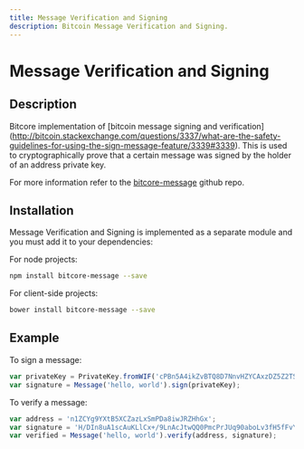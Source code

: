 ```yaml
---
title: Message Verification and Signing
description: Bitcoin Message Verification and Signing.
---
```

# Message Verification and Signing

## Description

Bitcore implementation of [bitcoin message signing and verification]
(http://bitcoin.stackexchange.com/questions/3337/what-are-the-safety-guidelines-for-using-the-sign-message-feature/3339#3339).
This is used to cryptographically prove that a certain message was signed by the holder of an address private key.

For more information refer to the [bitcore-message](https://github.com/bitpay/bitcore-message) github repo.

## Installation

Message Verification and Signing is implemented as a separate module and you must add it to your dependencies:

For node projects:
```bash
npm install bitcore-message --save
```

For client-side projects:
```bash
bower install bitcore-message --save
```

## Example

To sign a message:

```javascript
var privateKey = PrivateKey.fromWIF('cPBn5A4ikZvBTQ8D7NnvHZYCAxzDZ5Z2TSGW2LkyPiLxqYaJPBW4');
var signature = Message('hello, world').sign(privateKey);
```

To verify a message:

```javascript
var address = 'n1ZCYg9YXtB5XCZazLxSmPDa8iwJRZHhGx';
var signature = 'H/DIn8uA1scAuKLlCx+/9LnAcJtwQQ0PmcPrJUq90aboLv3fH5fFvY+vmbfOSFEtGarznYli6ShPr9RXwY9UrIY=';
var verified = Message('hello, world').verify(address, signature);
```
